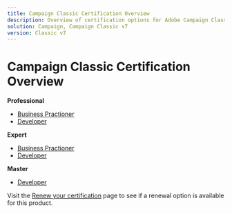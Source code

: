 ```yaml
---
title: Campaign Classic Certification Overview
description: Overview of certification options for Adobe Campaign Classic
solution: Campaign, Campaign Classic v7
version: Classic v7
---
```

# Campaign Classic Certification Overview

**Professional**

* [Business Practioner](/help/certifications/acc/acc-p-business.md) <!--AD0-E329-->
* [Developer](/help/certifications/acc/acc-p-developer.md) <!--AD0-E331-->

**Expert**

* [Business Practioner](/help/certifications/acc/acc-e-business.md) <!--AD0-E327-->
* [Developer](/help/certifications/acc/acc-e-developer.md) <!--AD0-E330-->

**Master**

* [Developer](/help/certifications/acc/acc-m-developer.md) <!--AD0-E328-->

Visit the [Renew your certification](/help/certifications/renew.md) page to see if a renewal option is available for this product.
